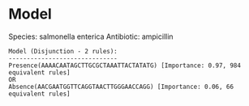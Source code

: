 
# Model

Species: salmonella enterica
Antibiotic: ampicillin

```
Model (Disjunction - 2 rules):
------------------------------
Presence(AAAACAATAGCTTGCGCTAAATTACTATATG) [Importance: 0.97, 984 equivalent rules]
OR
Absence(AACGAATGGTTCAGGTAACTTGGGAACCAGG) [Importance: 0.06, 66 equivalent rules]

```

